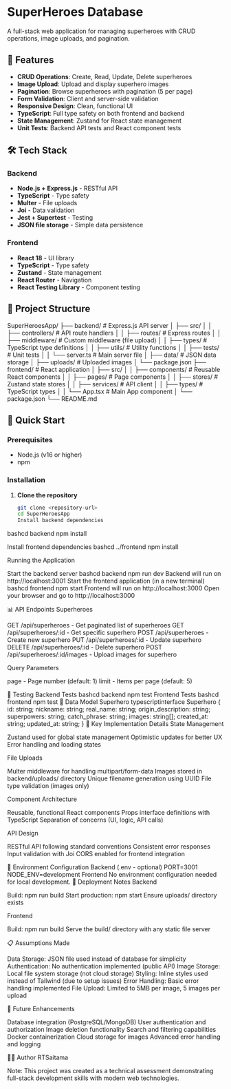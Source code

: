  # SuperHeroes Database

A full-stack web application for managing superheroes with CRUD operations, image uploads, and pagination.

## 🚀 Features

- **CRUD Operations**: Create, Read, Update, Delete superheroes
- **Image Upload**: Upload and display superhero images
- **Pagination**: Browse superheroes with pagination (5 per page)
- **Form Validation**: Client and server-side validation
- **Responsive Design**: Clean, functional UI
- **TypeScript**: Full type safety on both frontend and backend
- **State Management**: Zustand for React state management
- **Unit Tests**: Backend API tests and React component tests

## 🛠️ Tech Stack

### Backend
- **Node.js + Express.js** - RESTful API
- **TypeScript** - Type safety
- **Multer** - File uploads
- **Joi** - Data validation
- **Jest + Supertest** - Testing
- **JSON file storage** - Simple data persistence

### Frontend
- **React 18** - UI library
- **TypeScript** - Type safety
- **Zustand** - State management
- **React Router** - Navigation
- **React Testing Library** - Component testing

## 📁 Project Structure
SuperHeroesApp/
├── backend/                 # Express.js API server
│   ├── src/
│   │   ├── controllers/     # API route handlers
│   │   ├── routes/          # Express routes
│   │   ├── middleware/      # Custom middleware (file upload)
│   │   ├── types/           # TypeScript type definitions
│   │   ├── utils/           # Utility functions
│   │   ├── tests/           # Unit tests
│   │   └── server.ts        # Main server file
│   ├── data/                # JSON data storage
│   ├── uploads/             # Uploaded images
│   └── package.json
├── frontend/                # React application
│   ├── src/
│   │   ├── components/      # Reusable React components
│   │   ├── pages/           # Page components
│   │   ├── stores/          # Zustand state stores
│   │   ├── services/        # API client
│   │   ├── types/           # TypeScript types
│   │   └── App.tsx          # Main App component
│   └── package.json
└── README.md
## 🚀 Quick Start

### Prerequisites
- Node.js (v16 or higher)
- npm

### Installation

1. **Clone the repository**
   ```bash
   git clone <repository-url>
   cd SuperHeroesApp
   Install backend dependencies
bashcd backend
npm install

Install frontend dependencies
bashcd ../frontend
npm install


Running the Application

Start the backend server
bashcd backend
npm run dev
Backend will run on http://localhost:3001
Start the frontend application (in a new terminal)
bashcd frontend
npm start
Frontend will run on http://localhost:3000
Open your browser and go to http://localhost:3000

📊 API Endpoints
Superheroes

GET /api/superheroes - Get paginated list of superheroes
GET /api/superheroes/:id - Get specific superhero
POST /api/superheroes - Create new superhero
PUT /api/superheroes/:id - Update superhero
DELETE /api/superheroes/:id - Delete superhero
POST /api/superheroes/:id/images - Upload images for superhero

Query Parameters

page - Page number (default: 1)
limit - Items per page (default: 5)

🧪 Testing
Backend Tests
bashcd backend
npm test
Frontend Tests
bashcd frontend
npm test
📝 Data Model
Superhero
typescriptinterface Superhero {
  id: string;
  nickname: string;
  real_name: string;
  origin_description: string;
  superpowers: string;
  catch_phrase: string;
  images: string[];
  created_at: string;
  updated_at: string;
}
🎯 Key Implementation Details
State Management

Zustand used for global state management
Optimistic updates for better UX
Error handling and loading states

File Uploads

Multer middleware for handling multipart/form-data
Images stored in backend/uploads/ directory
Unique filename generation using UUID
File type validation (images only)

Component Architecture

Reusable, functional React components
Props interface definitions with TypeScript
Separation of concerns (UI, logic, API calls)

API Design

RESTful API following standard conventions
Consistent error responses
Input validation with Joi
CORS enabled for frontend integration

🔧 Environment Configuration
Backend (.env - optional)
PORT=3001
NODE_ENV=development
Frontend
No environment configuration needed for local development.
🚀 Deployment Notes
Backend

Build: npm run build
Start production: npm start
Ensure uploads/ directory exists

Frontend

Build: npm run build
Serve the build/ directory with any static file server

📋 Assumptions Made

Data Storage: JSON file used instead of database for simplicity
Authentication: No authentication implemented (public API)
Image Storage: Local file system storage (not cloud storage)
Styling: Inline styles used instead of Tailwind (due to setup issues)
Error Handling: Basic error handling implemented
File Upload: Limited to 5MB per image, 5 images per upload

🔮 Future Enhancements

Database integration (PostgreSQL/MongoDB)
User authentication and authorization
Image deletion functionality
Search and filtering capabilities
Docker containerization
Cloud storage for images
Advanced error handling and logging

👨‍💻 Author
RTSaitama

Note: This project was created as a technical assessment demonstrating full-stack development skills with modern web technologies.
